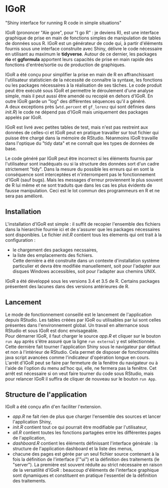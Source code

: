 # IGoR
"Shiny interface for running R code in simple situations"

IGoR (prononcer "Aïe gore", pour "I go R" : je deviens R), est une interface graphique de prise en main de fonctions simples de manipulation de tables de données sous R.
IGoR est un générateur de code qui, à partir d'éléments fournis sous une interface construite avec Shiny, délivre le code nécessaire en utilisant au maximum le **tidyverse**.
Autour de ce dernier, les packages **rio** et **ggformula** apportent leurs capacités de prise en main rapide des fonctions d'entrée/sortie ou de production de graphiques.

IGoR a été conçu pour simplifier la prise en main de R en affranchissant l'utilisateur statisticien de la nécessité de connaître la syntaxe, les fonctions ou les packages nécessaires à la réalisation de ses tâches.
Le code produit peut être exécuté sous IGoR et permettre le déroulement d'une analyse simple, mais il peut aussi être amendé ou recopié en dehors d'IGoR. En outre IGoR garde un "log" des différentes séquences qu'il a généré.<br>
A deux exceptions près (`wtd.percent` et `gf_lorenz` qui sont définies dans *init.R*) le code ne dépend pas d'IGoR mais uniquement des packages appelés par IGoR.

IGoR est livré avec petites tables de test, mais n'est pas restreint aux données de celles-ci et IGoR peut en pratique travailler sur tout fichier qui puisse être chargé dans la mémoire de RStudio. Néanmoins IGoR travaille dans l'optique du "tidy data" et ne connaît que les types de données de base.

Le code généré par IGoR peut être incorrect si les éléments fournis par l'utilisateur sont inadéquats ou si la structure des données sort d'un cadre strictement "tidy". Dans la mesure du possible les erreurs qui en sont la conséquence sont interceptées et n'interrompent pas le fonctionnement d'IGoR (sauf bugs). Mais les messages d'erreur proviennent le plus souvent de R lui même et ne sont traduits que dans les cas les plus évidents de fausse manipulation. Ceci est le lot commun des programmeurs en R et ne sera pas amélioré.

## Installation
L'installation d'IGoR est simple : il suffit de recopier l'ensemble des fichiers dans la hierarchie fournie ici et de s'assurer que les packages nécessaires sont disponibles.
Le fichier *init.R* contient tous les élements qui ont trait à la configuration :<br>
- le chargement des packages necssaires,<br>
- la liste des emplacements des fichiers.<br>
Cette dernière a été construite dans un contexte d'installation système particulier et devra être modifiée manuellement,
soit pour l'adapter aux disques Windows accessibles, soit pour l'adapter aux chemins UNIX.

IGoR a été développé sous les versions 3.4 et 3.5 de R. Certains packages présentent des lacunes dans des versions antérieures de R.

## Lancement
Le mode de fonctionnement conseillé est le lancement de l'application depuis RStudio. Les tables créées par IGoR ou utilisables par lui sont celles présentes dans l'environnement global. Un travail en alternance sous RStudio et sous IGoR est donc envisageable.<br>
Pour démarrer IGoR, il faut charger le source *app.R* et cliquer sur le bouton `run App` après s'être assuré que la ligne `run external` y est sélectionnée. Cette dernière fait tourner l'application Shiny sous le navigateur par défaut et non à l'intérieur de RStudio. Cela permet de disposer de fonctionnalités java script avancées comme l'indicateur d'opération longue en cours.<br>
L'arrêt d'IGoR peut se faire par fermeture de la fenêtre du navigateur ou à l'aide de l'option du menu ad'hoc qui, elle, ne fermera pas la fenêtre. Cet arrêt est nécessaire si on veut faire tourner du code sous RStudio, mais pour relancer IGoR il suffira de cliquer de nouveau sur le bouton `run App`.

## Structure de l'application
IGoR a été conçu afin d'en faciliter l'extension.<br>
- *app.R* ne fait rien de plus que charger l'ensemble des sources et lancer l'application Shiny,<br>
- *init.R* contient tout ce qui pourrait être modifiable par l'utilisateur,<br>
- *all.R* contient toutes les fonctions partagées entre les différentes pages de l'application,<br>
- *dashboard.R* contient les éléments définissant l'interface générale : la structure de l'application dashboard et la liste des menus,<br>
- chacune des pages est gérée par un seul fichier source contenant à la fois la définition de l'interface (l'"ui") et la définition des traitements (le "server"). La première est souvent réduite au strict nécessaire en raison de la versatilité d'IGoR : beaucoup d'éléments de l'interface graphique sont dynamiques et constituent en pratique l'essentiel de la définition des traitements.
